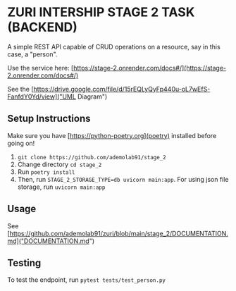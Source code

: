# ZURI INTERSHIP STAGE 2 TASK (BACKEND)

A simple REST API capable of CRUD operations on a resource, say in this case, a "person".

Use the service here: [https://stage-2.onrender.com/docs#/](https://stage-2.onrender.com/docs#/)

See the [https://drive.google.com/file/d/15rEQLyQyFp440u-oL7wEfS-FanfdY0Yd/view]("UML Diagram")

## Setup Instructions

Make sure you have [https://python-poetry.org](poetry) installed before going on!

1. `git clone https://github.com/ademolab91/stage_2`
2. Change directory `cd stage_2`
3. Run `poetry install`
4. Then, run `STAGE_2_STORAGE_TYPE=db uvicorn main:app`. For using json file storage, run `uvicorn main:app`

## Usage

See [https://github.com/ademolab91/zuri/blob/main/stage_2/DOCUMENTATION.md]("DOCUMENTATION.md")

## Testing

To test the endpoint, run `pytest tests/test_person.py`
